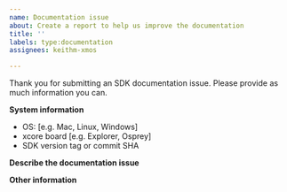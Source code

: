 ```yaml
---
name: Documentation issue
about: Create a report to help us improve the documentation
title: ''
labels: type:documentation
assignees: keithm-xmos

---
```


Thank you for submitting an SDK documentation issue. Please provide as much information you can.

**System information**
 - OS: [e.g. Mac, Linux, Windows]
 - xcore board [e.g. Explorer, Osprey]
 - SDK version tag or commit SHA

**Describe the documentation issue**

**Other information**
